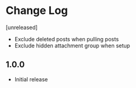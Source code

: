 # Change Log

[unreleased]

- Exclude deleted posts when pulling posts
- Exclude hidden attachment group when setup

## 1.0.0

- Initial release
